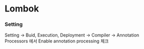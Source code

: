 # Lombok







### Setting

Setting -> Buid, Execution, Deployment -> Compiler -> Annotation Processors 에서 Enable annotation processing 체크